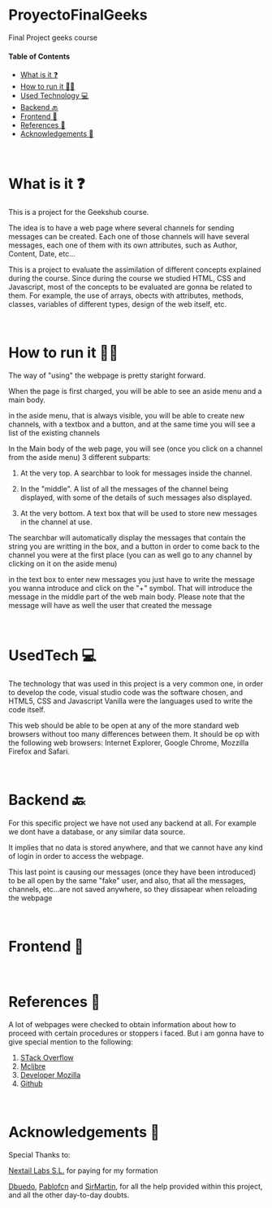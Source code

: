 # ProyectoFinalGeeks
Final Project geeks course



#### Table of Contents  


- [What is it ❓](#What-is-it-) 
- [How to run it 🏃‍♀️](#How-to-run-it-)  
- [Used Technology 💻](#UsedTech-)
- [Backend 🔙](#Backend-) 
- [Frontend 🎨](#Frontend-)  
- [References 🙌](#References-)  
- [Acknowledgements 👏](#Acknowledgements-)  


<br>

# What is it ❓

This is a project for the Geekshub course.

The idea is to have a web page where several channels for sending messages can be created. Each one of those channels will have several messages, each one of them with its own attributes, such as Author, Content, Date, etc...

This is a project to evaluate the assimilation of different concepts explained during the course. Since during the course we studied HTML, CSS and Javascript, most of the concepts to be evaluated are gonna be related to them. For example, the use of arrays, obects with attributes, methods, classes, variables of different types, design of the web itself, etc.


<br>

# How to run it 🏃‍♀️

The way of "using" the webpage is pretty staright forward.

When the page is first charged, you will be able to see an aside menu and a main body.

in the aside menu, that is always visible, you will be able to create new channels, with a textbox and a button, and at the same time you will see a list of the existing channels

In the Main body of the web page, you will see (once you click on a channel from the aside menu) 3 different subparts:

1. At the very top. A searchbar to look for messages inside the channel.

2. In the "middle". A list of all the messages of the channel being displayed, with some of the details of such messages also displayed.

3. At the very bottom. A text box that will be used to store new messages in the channel at use.

The searchbar will automatically display the messages that contain the string you are writting in the box, and a button in order to come back to the channel you were at the first place (you can as well go to any channel by clicking on it on the aside menu)

in the text box to enter new messages you just have to write the message you wanna introduce and click on the "+" symbol. That will introduce the message in the middle part of the web main body. Please note that the message will have as well the user that created the message


<br>

# UsedTech 💻

The technology that was used in this project is a very common one, in order to develop the code, visual studio code was the software chosen, and HTML5, CSS and Javascript Vanilla were the languages used to write the code itself.

This web should be able to be open at any of the more standard web browsers without too many differences between them. It should be op with the following web browsers: Internet Explorer, Google Chrome, Mozzilla Firefox and Safari. 


<br>

# Backend 🔙

For this specific project we have not used any backend at all. For example we dont have a database, or any similar data source.

It implies that no data is stored anywhere, and that we cannot have any kind of login in order to access the webpage.

This last point is causing our messages (once they have been introduced) to be all open by the same "fake" user, and also, that all the messages, channels, etc...are not saved anywhere, so they dissapear when reloading the webpage


<br>

# Frontend 🎨


<br>

# References 🙌

A lot of webpages were checked to obtain information about how to proceed with certain procedures or stoppers i faced. But i am gonna have to give special mention to the following:

1. [STack Overflow](https://stackoverflow.com/)
2. [Mclibre](https://www.mclibre.org/)
3. [Developer Mozilla](https://developer.mozilla.org/es/)
4. [Github](https://github.com/)


<br>

# Acknowledgements 👏

Special Thanks to:

[Nextail Labs S.L.](https://nextail.co/) for paying for my formation

[Dbuedo](https://github.com/dbuedo), [Pablofcn](https://github.com/pablofcnNext) and [SirMartin](https://github.com/SirMartin), for all the help provided within this project, and all the other day-to-day doubts.

